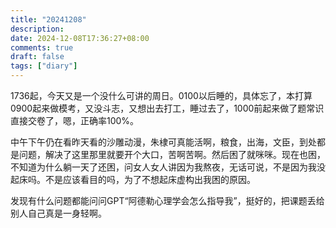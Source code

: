 ```yaml
---
title: "20241208"
description: 
date: 2024-12-08T17:36:27+08:00
comments: true
draft: false
tags: ["diary"]
---
```

1736起，今天又是一个没什么可讲的周日。0100以后睡的，具体忘了，本打算0900起来做模考，又没斗志，又想出去打工，睡过去了，1000前起来做了题常识直接交卷了，嗯，正确率100%。

中午下午仍在看昨天看的沙雕动漫，朱棣可真能活啊，粮食，出海，文臣，到处都是问题，解决了这里那里就要开个大口，苦啊苦啊。然后困了就咪咪。现在也困，不知道为什么躺一天了还困，问女人女人讲因为我熬夜，无话可说，不是因为我没起床吗。不是应该看目的吗，为了不想起床虚构出我困的原因。

发现有什么问题都能问问GPT“阿德勒心理学会怎么指导我”，挺好的，把课题丢给别人自己真是一身轻啊。